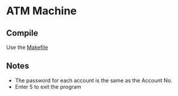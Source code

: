 # ATM Machine

## Compile
Use the [Makefile](./Makefile)

## Notes
- The password for each account is the same as the Account No.
- Enter 5 to exit the program